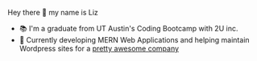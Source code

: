 Hey there 👋 my name is Liz 

- 📚 I'm a graduate from UT Austin's Coding Bootcamp with 2U inc.
- 🌱 Currently developing MERN Web Applications and helping maintain Wordpress sites for a [pretty awesome company](https://brainjar.net/) 
